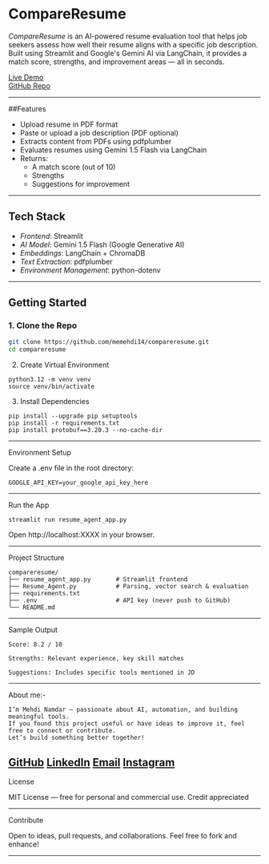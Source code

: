 # CompareResume

*CompareResume* is an AI-powered resume evaluation tool that helps job seekers assess how well their resume aligns with a specific job description. Built using Streamlit and Google's Gemini AI via LangChain, it provides a match score, strengths, and improvement areas — all in seconds.

[Live Demo](https://compareresume.streamlit.app)  
[GitHub Repo](https://github.com/memehdi14/compareresume)

---

##Features

- Upload resume in PDF format
- Paste or upload a job description (PDF optional)
- Extracts content from PDFs using pdfplumber
- Evaluates resumes using Gemini 1.5 Flash via LangChain
- Returns:
  - A match score (out of 10)
  - Strengths
  - Suggestions for improvement

---

## Tech Stack

- *Frontend*: Streamlit
- *AI Model*: Gemini 1.5 Flash (Google Generative AI)
- *Embeddings*: LangChain + ChromaDB
- *Text Extraction*: pdfplumber
- *Environment Management*: python-dotenv

---

## Getting Started

### 1. Clone the Repo

```bash
git clone https://github.com/memehdi14/compareresume.git
cd compareresume
```
2. Create Virtual Environment
```
python3.12 -m venv venv
source venv/bin/activate
```
3. Install Dependencies
```
pip install --upgrade pip setuptools
pip install -r requirements.txt
pip install protobuf==3.20.3 --no-cache-dir
```
---

Environment Setup

Create a .env file in the root directory:
```
GOOGLE_API_KEY=your_google_api_key_here
```

---

Run the App
```
streamlit run resume_agent_app.py
```
Open http://localhost:XXXX in your browser.


---

Project Structure
```
compareresume/
├── resume_agent_app.py       # Streamlit frontend
├── Resume_Agent.py           # Parsing, vector search & evaluation
├── requirements.txt
├── .env                      # API key (never push to GitHub)
└── README.md
```

---

Sample Output
```
Score: 8.2 / 10

Strengths: Relevant experience, key skill matches

Suggestions: Includes specific tools mentioned in JD
```


---
About me:-
```
I’m Mehdi Namdar — passionate about AI, automation, and building meaningful tools.
If you found this project useful or have ideas to improve it, feel free to connect or contribute.
Let’s build something better together!
```
[GitHub](https://github.com/memehdi14) [LinkedIn](https://in.linkedin.com/in/mohammad-mehdi-namdar-042609327) [Email](Namdar.medhi14@gmail.com) [Instagram](instagram.com/MehXBot)
---
License

MIT License — free for personal and commercial use. Credit appreciated

---
Contribute

Open to ideas, pull requests, and collaborations. Feel free to fork and enhance!

---
